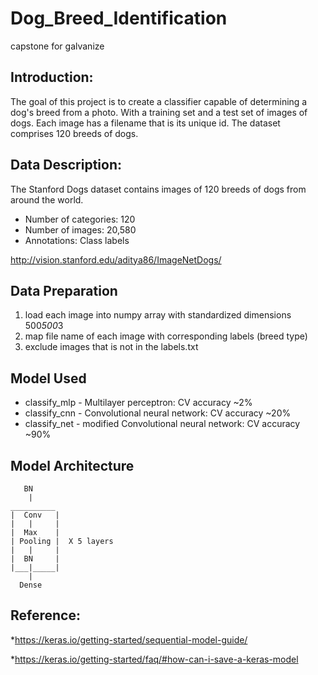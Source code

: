 # Dog_Breed_Identification
capstone for galvanize

## Introduction:
The goal of this project is to create a classifier capable of determining a dog's breed from a photo. With a training set and a test set of images of dogs. Each image has a filename that is its unique id. The dataset comprises 120 breeds of dogs. 

## Data Description:
The Stanford Dogs dataset contains images of 120 breeds of dogs from around the world. 

* Number of categories: 120
* Number of images: 20,580
* Annotations: Class labels

http://vision.stanford.edu/aditya86/ImageNetDogs/

## Data Preparation
1. load each image into numpy array with standardized dimensions 500*500*3
2. map file name of each image with corresponding labels (breed type) 
3. exclude images that is not in the labels.txt

## Model Used 
* classify_mlp - Multilayer perceptron: CV accuracy ~2%
* classify_cnn - Convolutional neural network: CV accuracy ~20%
* classify_net - modified Convolutional neural network: CV accuracy ~90%


## Model Architecture

       BN
        |
    __________
    |  Conv   |
    |   |     |
    |  Max    |
    | Pooling |  X 5 layers
    |   |     |
    |  BN     |
    |___|_____|  
        |
      Dense
     
     
## Reference:
*https://keras.io/getting-started/sequential-model-guide/

*https://keras.io/getting-started/faq/#how-can-i-save-a-keras-model





